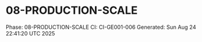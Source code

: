 # 08-PRODUCTION-SCALE
Phase: 08-PRODUCTION-SCALE
CI: CI-GE001-006
Generated: Sun Aug 24 22:41:20 UTC 2025
